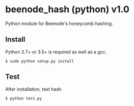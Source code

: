 beenode_hash (python) v1.0
===========================

Python module for Beenode's honeycomb hashing.


Install
-------

Python 2.7+ or 3.5+ is required as well as a gcc.

    $ sudo python setup.py install


Test
-------

After installation, test hash.

    $ python test.py

